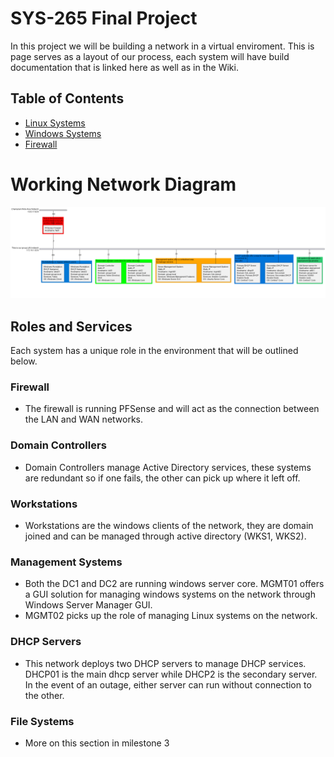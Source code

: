 # SYS-265 Final Project
In this project we will be building a network in a virtual enviroment. This is page serves as a layout of our process, each system will have build documentation that is linked here as well as in the Wiki.

## Table of Contents
 * [Linux Systems](https://github.com/AminDaoudi/Final-Project/wiki/Linux-Systems)
 * [Windows Systems](https://github.com/AminDaoudi/Final-Project/wiki/Windows-Systems)
 * [Firewall](https://github.com/AminDaoudi/Final-Project/wiki/fw)

 # Working Network Diagram
 ![Working Diagram](<Images/Working Network Diagram.png>)
 
 ## Roles and Services
 Each system has a unique role in the environment that will be outlined below.

 ### Firewall 
  * The firewall is running PFSense and will act as the connection between the LAN and WAN networks. 

 ### Domain Controllers
  * Domain Controllers manage Active Directory services, these systems are redundant so if one fails, the other can pick up where it left off. 

 ### Workstations
  * Workstations are the windows clients of the network, they are domain joined and can be managed through active directory (WKS1, WKS2).

 ### Management Systems
  * Both the DC1 and DC2 are running windows server core. MGMT01 offers a GUI solution for managing windows systems on the network through Windows Server Manager GUI.
  * MGMT02 picks up the role of managing Linux systems on the network.

 ### DHCP Servers
 * This network deploys two DHCP servers to manage DHCP services. DHCP01 is the main dhcp server while DHCP2 is the secondary server. In the event of an outage, either server can run without connection to the other.

 ### File Systems
  * More on this section in milestone 3

 ### 